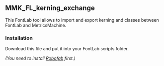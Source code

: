 ## MMK_FL_kerning_exchange

This FontLab tool allows to import and export kerning and classes between FontLab and MetricsMachine.

### Installation
Download this file and put it into your FontLab scripts folder.


*(You need to install [Robofab](http://robofab.org) first.)*